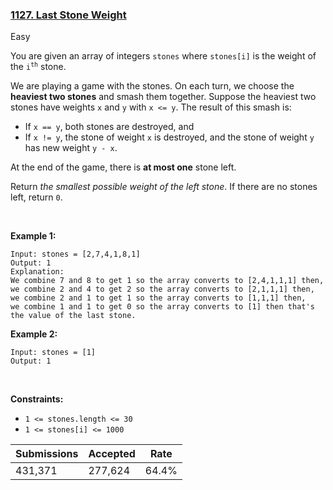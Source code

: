 ### [1127. Last Stone Weight](https://leetcode.com/problems/last-stone-weight/)

Easy

You are given an array of integers `` stones `` where `` stones[i] `` is the weight of the <code>i<sup>th</sup></code> stone.

We are playing a game with the stones. On each turn, we choose the __heaviest two stones__ and smash them together. Suppose the heaviest two stones have weights `` x `` and `` y `` with `` x <= y ``. The result of this smash is:

*   If `` x == y ``, both stones are destroyed, and
*   If `` x != y ``, the stone of weight `` x `` is destroyed, and the stone of weight `` y `` has new weight `` y - x ``.

At the end of the game, there is __at most one__ stone left.

Return _the smallest possible weight of the left stone_. If there are no stones left, return `` 0 ``.

 

__Example 1:__

```
Input: stones = [2,7,4,1,8,1]
Output: 1
Explanation: 
We combine 7 and 8 to get 1 so the array converts to [2,4,1,1,1] then,
we combine 2 and 4 to get 2 so the array converts to [2,1,1,1] then,
we combine 2 and 1 to get 1 so the array converts to [1,1,1] then,
we combine 1 and 1 to get 0 so the array converts to [1] then that's the value of the last stone.
```

__Example 2:__

```
Input: stones = [1]
Output: 1
```

 

__Constraints:__

*   `` 1 <= stones.length <= 30 ``
*   `` 1 <= stones[i] <= 1000 ``

| Submissions    | Accepted     | Rate   |
| -------------- | ------------ | ------ |
| 431,371 | 277,624 | 64.4% |